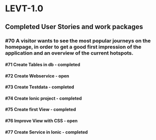 # LEVT-1.0

## Completed User Stories and work packages

### #70 A visitor wants to see the most popular journeys on the homepage, in order to get a good first impression of the application and an overview of the current hotspots.

#### #71 Create Tables in db - completed
#### #72 Create Webservice - open
#### #73 Create Testdata - completed
#### #74 Create Ionic project - completed
#### #75 Create first View - completed
#### #76 Improve View with CSS - open
#### #77 Create Service in Ionic - completed
